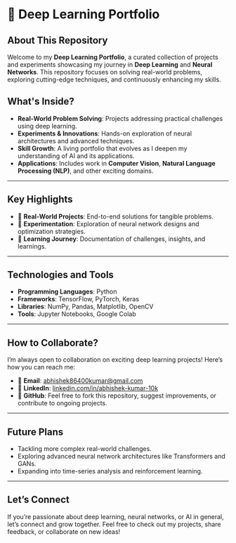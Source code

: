 # 🌌 Deep Learning Portfolio  

## **About This Repository**  
Welcome to my **Deep Learning Portfolio**, a curated collection of projects and experiments showcasing my journey in **Deep Learning** and **Neural Networks**. This repository focuses on solving real-world problems, exploring cutting-edge techniques, and continuously enhancing my skills.  

## **What's Inside?**  
- **Real-World Problem Solving**: Projects addressing practical challenges using deep learning.  
- **Experiments & Innovations**: Hands-on exploration of neural architectures and advanced techniques.  
- **Skill Growth**: A living portfolio that evolves as I deepen my understanding of AI and its applications.  
- **Applications**: Includes work in **Computer Vision**, **Natural Language Processing (NLP)**, and other exciting domains.  

---

## **Key Highlights**  
- 🌟 **Real-World Projects**: End-to-end solutions for tangible problems.  
- 🔬 **Experimentation**: Exploration of neural network designs and optimization strategies.  
- 🚀 **Learning Journey**: Documentation of challenges, insights, and learnings.  

---

## **Technologies and Tools**  
- **Programming Languages**: Python  
- **Frameworks**: TensorFlow, PyTorch, Keras  
- **Libraries**: NumPy, Pandas, Matplotlib, OpenCV  
- **Tools**: Jupyter Notebooks, Google Colab  

---

## **How to Collaborate?**  
I’m always open to collaboration on exciting deep learning projects! Here’s how you can reach me:  
- 📧 **Email**: abhishek86400kumar@gmail.com  
- 💼 **LinkedIn**: [linkedin.com/in/abhishek-kumar-10k](https://www.linkedin.com/in/abhishek-kumar-10k)  
- 🤝 **GitHub**: Feel free to fork this repository, suggest improvements, or contribute to ongoing projects.

---

## **Future Plans**  
- Tackling more complex real-world challenges.  
- Exploring advanced neural network architectures like Transformers and GANs.  
- Expanding into time-series analysis and reinforcement learning.  

---

## **Let’s Connect**  
If you’re passionate about deep learning, neural networks, or AI in general, let’s connect and grow together. Feel free to check out my projects, share feedback, or collaborate on new ideas!  

